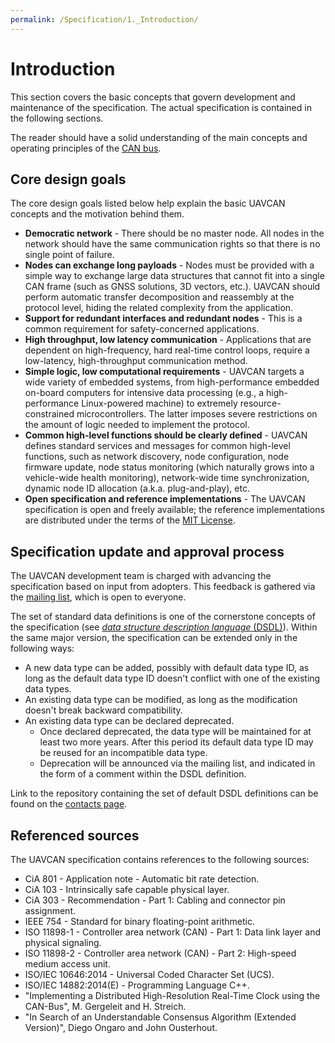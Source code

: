 ```yaml
---
permalink: /Specification/1._Introduction/
---
```


# Introduction

This section covers the basic concepts that govern development and maintenance of the specification.
The actual specification is contained in the following sections.

The reader should have a solid understanding of the main concepts and operating principles of the [CAN bus](https://en.wikipedia.org/wiki/CAN_bus).

## Core design goals

The core design goals listed below help explain the basic UAVCAN concepts and the motivation behind them.

* **Democratic network** - There should be no master node. All nodes in the network should have the same communication rights so that there is no single point of failure.
* **Nodes can exchange long payloads** - Nodes must be provided with a simple way to exchange large data structures that cannot fit into a single CAN frame (such as GNSS solutions, 3D vectors, etc.). UAVCAN should perform automatic transfer decomposition and reassembly at the protocol level, hiding the related complexity from the application.
* **Support for redundant interfaces and redundant nodes** - This is a common requirement for
safety-concerned applications.
* **High throughput, low latency communication** - Applications that are dependent on high-frequency,
hard real-time control loops, require a low-latency, high-throughput communication method.
* **Simple logic, low computational requirements** - UAVCAN targets a wide variety of embedded systems,
from high-performance embedded on-board computers for intensive data processing
(e.g., a high-performance Linux-powered machine) to extremely resource-constrained microcontrollers.
The latter imposes severe restrictions on the amount of logic needed to implement the protocol.
* **Common high-level functions should be clearly defined** - UAVCAN defines standard services and messages
for common high-level functions, such as network discovery, node configuration, node firmware update,
node status monitoring (which naturally grows into a vehicle-wide health monitoring),
network-wide time synchronization, dynamic node ID allocation (a.k.a. plug-and-play), etc.
* **Open specification and reference implementations** - The UAVCAN specification is open and freely available; the reference implementations are distributed under the terms of the
[MIT License](http://en.wikipedia.org/wiki/MIT_License).

## Specification update and approval process

The UAVCAN development team is charged with advancing the specification based on input from adopters. This feedback is gathered via the [mailing list](/Contact), which is open to everyone.

The set of standard data definitions is one of the cornerstone concepts of the specification (see [*data structure description language* (DSDL)](/Specification/3._Data_structure_description_language)).
Within the same major version, the specification can be extended only in the following ways:

* A new data type can be added, possibly with default data type ID, as long as the default data type ID doesn't
conflict with one of the existing data types.
* An existing data type can be modified, as long as the modification doesn't break backward compatibility.
* An existing data type can be declared deprecated.
  * Once declared deprecated, the data type will be maintained for at least two more years. After this period its default data type ID may be reused for an incompatible data type.
  * Deprecation will be announced via the mailing list, and indicated in the form of a comment within the DSDL definition.

Link to the repository containing the set of default DSDL definitions can be found on the
[contacts page](/Contact).

## Referenced sources

The UAVCAN specification contains references to the following sources:

* CiA 801 - Application note - Automatic bit rate detection.
* CiA 103 - Intrinsically safe capable physical layer.
* CiA 303 - Recommendation - Part 1: Cabling and connector pin assignment.
* IEEE 754 - Standard for binary floating-point arithmetic.
* ISO 11898-1 - Controller area network (CAN) - Part 1: Data link layer and physical signaling.
* ISO 11898-2 - Controller area network (CAN) - Part 2: High-speed medium access unit.
* ISO/IEC 10646:2014 - Universal Coded Character Set (UCS).
* ISO/IEC 14882:2014(E) - Programming Language C++.
* "Implementing a Distributed High-Resolution Real-Time Clock using the CAN-Bus", M. Gergeleit and H. Streich.
* "In Search of an Understandable Consensus Algorithm (Extended Version)", Diego Ongaro and John Ousterhout.
